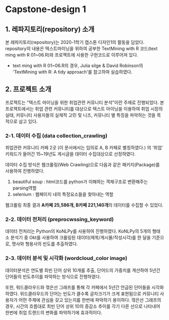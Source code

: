 # Capstone-design 1
## 1. 레파지토리(repository) 소개
  본 레파지토리(repository)는 2020-1학기 캡스톤 디자인1의 활동을 담았다.
  repository의 내용은 텍스트마이닝을 위하여 공부한 TextMining with R 코드(text ming with R 01~06.R)와 프로젝트에 사용한 구현코드로 이루어져 있다. 
  * text ming with R 01~06.R의 경우, Julia silge & David Robinson의 'TextMining with R: A tidy approach'를 참고하여 실습하였다. 
  
## 2. 프로젝트 소개
  프로젝트는 "텍스트 마이닝을 위한 취업관련 커뮤니티 분석"이란 주제로 진행되었다. 본 프로젝트에서는 취업 관련 커뮤니티를 대상으로 텍스트 마이닝을 이용하여 취업 시장의 실태, 커뮤니티 사용자들의 실제적 고민 및 니즈, 커뮤니티 별 특징을 파악하는 것을 목적으로 삼고 있다.

### 2-1. 데이터 수집 (data collection_crawling)
취업관련 커뮤니티 카페 2곳 (이 문서에서는 임의로 A, B 카페로 별칭하였다.) 의 ‘취업’ 키워드가 들어간 15~19년도 게시글을 데이터 수집대상으로 선정하였다. 

데이터 수집 방식은 웹크롤링(Web Crawling)으로 다음과 같은 패키지(Package)를 사용하여 진행하였다.

1.  beautiful soup : html코드를 python가 이해하는 객체구조로 변환해주는 parsing역할
2.  selenium : 웹페이지 내의 특정요소들을 찾아내는 역할

웹크롤링 최종 결과 **A카페 25,586개, B카페 221,140개**의 데이터를 수집할 수 있었다.

### 2-2. 데이터 전처리 (preprocwssing_keyword)
데이터 전처리는 Python의 KoNLPy를 사용하여 진행하였다. KoNLPy의 5개의 형태소 분석기 중 Okt를 사용하여 크롤링된 데이터(제목/게시물/작성시각)를 한 달을 기준으로, 명사와 형용사의 빈도를 추출하였다.

### 2-3. 데이터 분석 및 시각화 (wordcloud_color image)
데이터분석은 연도별 최빈 단어 상위 10개를 추출, 단어드의 가중치를 계산하여 5년간 단어들의 빈도추이를 파악하는 방식으로 진행하였다. 

또한, 워드클라우드와 꺾은선 그래프를 통해 각 카페에서 5년간 언급된 단어들을 시각화하였다. 위드클라우드의 단어는 빈도가 클수록 글자크기가 크게 표현됨으로 커뮤니티 사용자가 어떤 주제에 관심을 갖고 있는지를 한번에 파악하기 용이하다. 꺾은선 그래프의 경우, 시간의 흐름대로 최빈 단어 상위 10의 증감소 추이를 각기 다른 선으로 나타내어 한번에 취업 트렌드의 변화를 파악하기에 효과적이다.
